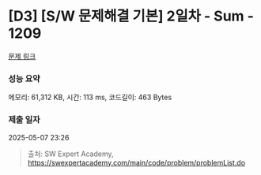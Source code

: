 # [D3] [S/W 문제해결 기본] 2일차 - Sum - 1209 

[문제 링크](https://swexpertacademy.com/main/code/problem/problemDetail.do?contestProbId=AV13_BWKACUCFAYh) 

### 성능 요약

메모리: 61,312 KB, 시간: 113 ms, 코드길이: 463 Bytes

### 제출 일자

2025-05-07 23:26



> 출처: SW Expert Academy, https://swexpertacademy.com/main/code/problem/problemList.do
